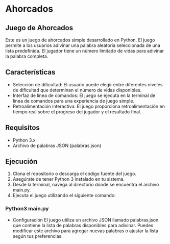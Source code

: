# Ahorcados

## Juego de Ahorcados
Este es un juego de ahorcados simple desarrollado en Python. El juego permite a los usuarios adivinar una palabra aleatoria seleccionada de una lista predefinida. El jugador tiene un número limitado de vidas para adivinar la palabra completa.

## Características
- Selección de dificultad: El usuario puede elegir entre diferentes niveles de dificultad que determinan el número de vidas disponibles.
- Interfaz de línea de comandos: El juego se ejecuta en la terminal de línea de comandos para una experiencia de juego simple.
- Retroalimentación interactiva: El juego proporciona retroalimentación en tiempo real sobre el progreso del jugador y el resultado final.
## Requisitos
- Python 3.x
- Archivo de palabras JSON (palabras.json)
## Ejecución
1. Clona el repositorio o descarga el código fuente del juego.
2. Asegúrate de tener Python 3 instalado en tu sistema.
3. Desde la terminal, navega al directorio donde se encuentra el archivo main.py.
4. Ejecuta el juego utilizando el siguiente comando:
### Python3 main.py
- Configuración
El juego utiliza un archivo JSON llamado palabras.json que contiene la lista de palabras disponibles para adivinar. Puedes modificar este archivo para agregar nuevas palabras o ajustar la lista según tus preferencias.
